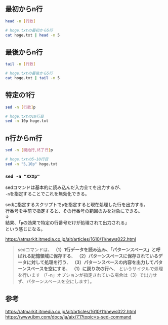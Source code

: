 ## 最初からn行
```bash
head -n [行数]

# hoge.txtの最初から5行
cat hoge.txt | head -n 5
```

## 最後からn行
```bash
tail -n [行数]

# hoge.txtの最後から5行
cat hoge.txt | tail -n 5
```

## 特定の1行
```bash
sed -n [行数]p

# hoge.txtの10行目
sed -n 10p hoge.txt
```

## n行からm行
```bash
sed -n [開始行,終了行]p

# hoge.txtの5~10行目
sed -n "5,10p" hoge.txt
```

### `sed -n "XXXp"`
sedコマンドは基本的に読み込んだ入力全てを出力するが、  
`-n`を指定することでこれを無効化できる。

sedに指定するスクリプトで`p`を指定すると現在処理した行を出力する。  
行番号を手前で指定すると、その行番号の範囲のみを対象にできる。  
↓  
結果、「`p`の効果で特定の行番号だけが処理されて出力される」  
という感じになる。

https://atmarkit.itmedia.co.jp/ait/articles/1610/11/news022.html

>sedコマンドは、
>**（1）1行データを読み込み、「パターンスペース」と呼ばれる記憶領域に保存する**、
>**（2）パターンスペースに保存されているデータに対して処理を行う**、
>**（3）パターンスペースの内容を出力してパターンスペースを空にする**、
>**（1）に戻り次の行へ**、
>というサイクルで処理を行います
>（「-n」オプションが指定されている場合は（3）で出力せず、パターンスペースを空にします）。


## 参考
https://atmarkit.itmedia.co.jp/ait/articles/1610/11/news022.html  
https://www.ibm.com/docs/ja/aix/7.1?topic=s-sed-command